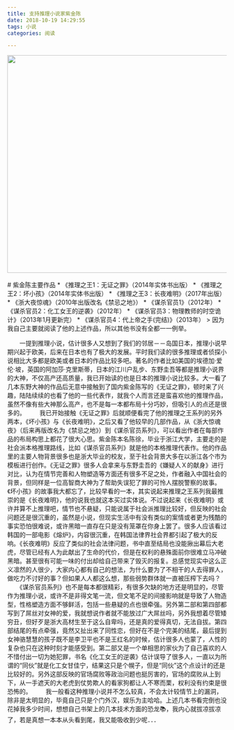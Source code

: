 ```yaml
---
title: 支持推理小说家紫金陈
date: 2018-10-19 14:29:55
tags: 小说
categories: 阅读

---
```

<div align="center"><img src="http://huangyiblog.com/zijinchen1.jpg" width="600" height="500"></div><br>
# 紫金陈主要作品
* 《推理之王1：无证之罪》（2014年实体书出版）
* 《推理之王2：坏小孩》（2014年实体书出版）
* 《推理之王3：长夜难明》（2017年出版）
* 《浙大夜惊魂》（2010年出版改名《禁忌之地》）
* 《谋杀官员1》（2012年）
* 《谋杀官员2：化工女王的逆袭》（2012年）
* 《谋杀官员3：物理教师的时空诡计》（2013年1月更新完）
* 《谋杀官员4：代上帝之手(完结)》（2013年）
> 因为我自己主要就阅读了他的上述作品，所以其他书没有全都一一例举。

<!-- more -->

　　一提到推理小说，估计很多人又想到了我们的邻居－－岛国日本，推理小说早期兴起于欧美，后来在日本也有了极大的发展。平时我们读的很多推理或者侦探小说相比大多都是欧美或者日本的作品比较多吧。著名的作者比如美国的埃德加·爱伦·坡，英国的阿加莎·克里斯蒂，日本的江川户乱步、东野圭吾等都是推理小说界的大神，不仅高产还高质量，我已开始读的也是日本的推理小说比较多。大一看了几本东野大神的作品后无意中接触到了国内紫金陈写的《无证之罪》，顿时来了兴趣，陆陆续续的也看了他的一些代表作，就我个人而言还是蛮喜欢他的推理作品，虽然不像有些大神那么高产，也不是每一本都布局十分巧妙，但吸引人的点还是很多的。
　　我已开始接触《无证之罪》后就顺便看完了他的推理之王系列的另外两本，《坏小孩》与《长夜难明》，之后又看了他较早的几部作品，从《浙大惊魂夜》（后来再版改名为《禁忌之地》）到《谋杀官员系列》，可以看出作者在每部作品的布局构思上都花了很大心思。紫金陈本名陈徐，毕业于浙江大学，主要走的是社会派本格推理路线，比如《谋杀官员系列》就是他的本格推理代表作。他的作品里的主要人物背景很多也是浙大毕业的校友，至于社会背景大多在以浙江各个市为模板进行创作。《无证之罪》很多人会拿来与东野圭吾的《嫌疑人Ｘ的献身》进行对比，认为在情节完善和人物塑造等方面还有很多不足之处，作者融入中国社会的背景，但同样是一位高智商大神为了帮助失误犯了罪的可怜人摆脱警察的故事。《坏小孩》的故事我大都忘了，比较早看的一本，其实说起来推理之王系列我最推崇的是《长夜难明》，他的说我也就这本买过实体说。不过说起来《长夜难明》或许并算不上推理吧，情节也不悬疑，只能说属于社会派推理比较好，但反映的社会问题还是很沉重的，虽然是小说，但现实生活中有没有类似的案情或者更为残酷的事实恐怕很难说，或许黑暗一直存在只是没有笼罩在你身上罢了。很多人应该看过韩国的一部电影《熔炉》，内容很沉重，在韩国法律界社会界都引起了极大的反响。《长夜难明》反应了类似的社会法律问题，书中直至结局也没能揪出幕后大老虎，尽管已经有人为此献出了生命的代价，但是在权利的悬殊面前你很难立马冲破黑暗。甚至很有可能一味的付出却给自己带来了毁灭的报复。总感觉现实中这么正义凛然的人很少，大家内心都有自己的想法，为什么要为了不相干的人去得罪人，做吃力不讨好的事？但如果人人都这么想，那些弱势群体就一直被压榨下去吗？
　　《谋杀官员系列》也不是每本都很精彩，有很多欠缺的地方还是明显的，尽管作为推理小说，或许不是非得文笔一流，但文笔不足的间接影响就是导致了人物造型，性格塑造方面不够鲜活，包括一些悬疑的点也很牵强。另外第二部和第四部都写到了屌丝对女神的爱，我就想说作者就不能放过广大屌丝吗，另外我想着尽管矮穷丑，但好歹是浙大高材生至于这么自卑吗，还是真的爱得真切，无法自拔。第四部结尾的有点牵强，竟然又扯出来了同性恋，但好在不是个完美的结尾，最后提到女神骆慧慧的孩子既不是李卫平也不是王红名的时候，估计很多人也蒙了，人性的复杂也只在这种时刻才能感受到。第二部又是一个单相思的家伙为了自己喜欢的人不惜付出一切为她犯罪，书名《化工女王的逆袭》估计误导了很多人，一直以为所谓的“同伙”就是化工女甘佳宁，结果这只是个幌子，但是“同伙”这个点设计的还是比较好的。另外这部反映的官场腐败等政治问题也挺厉害的，官场的腐败从上到下，从一手遮天的大老虎到仗势欺人的看家狗都让人不寒而栗，权利没有约束是很恐怖的。
　　我一般看这种推理小说并不怎么较真，不会太计较情节上的漏洞，除非是太明显的，毕竟自己只是个门外汉，娱乐为主哈哈。上述几本书看完倒也没花掉我多少时间，想想自己书架上的几本技术方面的恐龙📚，我内心就拔凉拔凉了，若是真想一本本从头看到尾，我又能吸收到少呢．．．
　　

